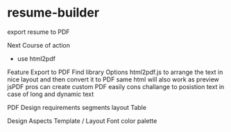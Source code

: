 # resume-builder
export resume to PDF 

Next Course of action
- use html2pdf

Feature
    Export to PDF
        Find library
            Options
                html2pdf.js
                    to arrange the text in nice layout and then convert it to PDF
                    same html will also work as preview
                jsPDF
                    pros
                        can create custom PDF easily
                    cons
                        challange to posistion text in case of long and dynamic text



PDF Design requirements
    segments
    layout
    Table



Design Aspects
    Template / Layout
    Font
    color palette
